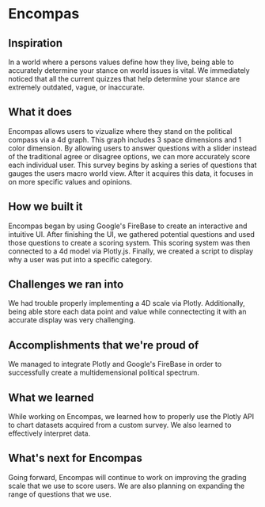 # Encompas
## Inspiration
In a world where a persons values define how they live, being able to accurately determine your stance on world issues is vital. We immediately noticed that all the current quizzes that help determine your stance are extremely outdated, vague, or inaccurate. 
## What it does
Encompas allows users to vizualize where they stand on the political compass via a 4d graph. This graph includes 3 space dimensions and 1 color dimension. By allowing users to answer questions with a slider instead of the traditional agree or disagree options, we can more accurately score each individual user. This survey begins by asking a series of questions that gauges the users macro world view. After it acquires this data, it focuses in on more specific values and opinions.
## How we built it
Encompas began by using Google's FireBase to create an interactive and intuitive UI. After finishing the UI, we gathered potential questions and used those questions to create a scoring system. This scoring system was then connected to a 4d model via Plotly.js. Finally, we created a script to display why a user was put into a specific category.
## Challenges we ran into
We had trouble properly implementing a 4D scale via Plotly. Additionally, being able store each data point and value while connectecting it with an accurate display was very challenging.
## Accomplishments that we're proud of
We managed to integrate Plotly and Google's FireBase in order to successfully create a multidemensional political spectrum.
## What we learned
While working on Encompas, we learned how to properly use the Plotly API to chart datasets acquired from a custom survey. We also learned to effectively interpret data. 
## What's next for Encompas
Going forward, Encompas will continue to work on improving the grading scale that we use to score users. We are also planning on expanding the range of questions that we use.
